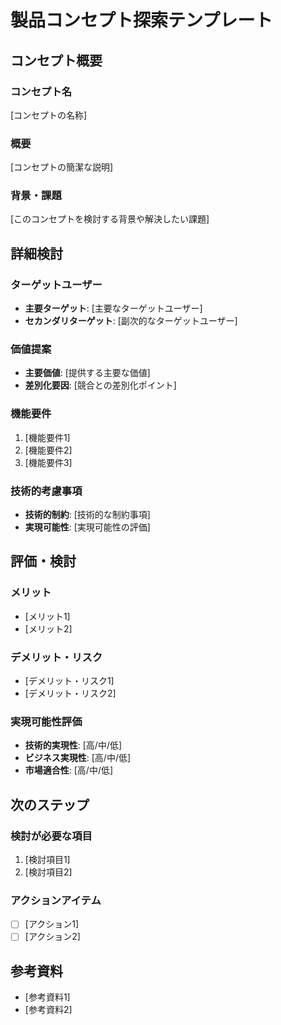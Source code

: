 # 製品コンセプト探索テンプレート

## コンセプト概要

### コンセプト名
[コンセプトの名称]

### 概要
[コンセプトの簡潔な説明]

### 背景・課題
[このコンセプトを検討する背景や解決したい課題]

## 詳細検討

### ターゲットユーザー
- **主要ターゲット**: [主要なターゲットユーザー]
- **セカンダリターゲット**: [副次的なターゲットユーザー]

### 価値提案
- **主要価値**: [提供する主要な価値]
- **差別化要因**: [競合との差別化ポイント]

### 機能要件
1. [機能要件1]
2. [機能要件2]
3. [機能要件3]

### 技術的考慮事項
- **技術的制約**: [技術的な制約事項]
- **実現可能性**: [実現可能性の評価]

## 評価・検討

### メリット
- [メリット1]
- [メリット2]

### デメリット・リスク
- [デメリット・リスク1]
- [デメリット・リスク2]

### 実現可能性評価
- **技術的実現性**: [高/中/低]
- **ビジネス実現性**: [高/中/低]
- **市場適合性**: [高/中/低]

## 次のステップ

### 検討が必要な項目
1. [検討項目1]
2. [検討項目2]

### アクションアイテム
- [ ] [アクション1]
- [ ] [アクション2]

## 参考資料

- [参考資料1]
- [参考資料2]
